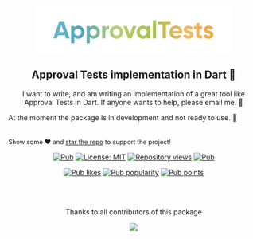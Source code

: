 <div align="center">
<p align="center">
    <a href="https://github.com/K1yoshiSho/approval_tests" align="center">
        <img src="https://github.com/K1yoshiSho/packages_assets/blob/main/assets/approval_tests.png?raw=true" width="400px">
    </a>
</p>
</div>

<h2 align="center"> Approval Tests implementation in Dart 🚀 </h2>

<p align="center">
I want to write, and am writing an implementation of a great tool like Approval Tests in Dart. If anyone wants to help, please email me. 🙏

At the moment the package is in development and not ready to use. 🚧

   <br>
   <span style="font-size: 0.9em"> Show some ❤️ and <a href="https://github.com/K1yoshiSho/approval_tests_dart.git">star the repo</a> to support the project! </span>
</p>

<p align="center">
  <a href="https://pub.dev/packages/approvals_test"><img src="https://img.shields.io/pub/v/approvals_test.svg" alt="Pub"></a>
  <a href="https://opensource.org/licenses/MIT"><img src="https://img.shields.io/badge/license-MIT-blue.svg" alt="License: MIT"></a>
  <a href="https://github.com/K1yoshiSho/approvals_test"><img src="https://hits.dwyl.com/K1yoshiSho/approvals_test.svg?style=flat" alt="Repository views"></a>
  <a href="https://github.com/K1yoshiSho/approvals_test"><img src="https://img.shields.io/github/stars/K1yoshiSho/approvals_test?style=social" alt="Pub"></a>
</p>
<p align="center">
  <a href="https://pub.dev/packages/approvals_test/score"><img src="https://img.shields.io/pub/likes/approvals_test?logo=flutter" alt="Pub likes"></a>
  <a href="https://pub.dev/packages/approvals_test/score"><img src="https://img.shields.io/pub/popularity/approvals_test?logo=flutter" alt="Pub popularity"></a>
  <a href="https://pub.dev/packages/approvals_test/score"><img src="https://img.shields.io/pub/points/approvals_test?logo=flutter" alt="Pub points"></a>
</p>

<br>

<br>
<div align="center" >
  <p>Thanks to all contributors of this package</p>
  <a href="https://github.com/K1yoshiSho/approval_tests_dart/graphs/contributors">
    <img src="https://contrib.rocks/image?repo=K1yoshiSho/approval_tests_dart" />
  </a>
</div>
<br>